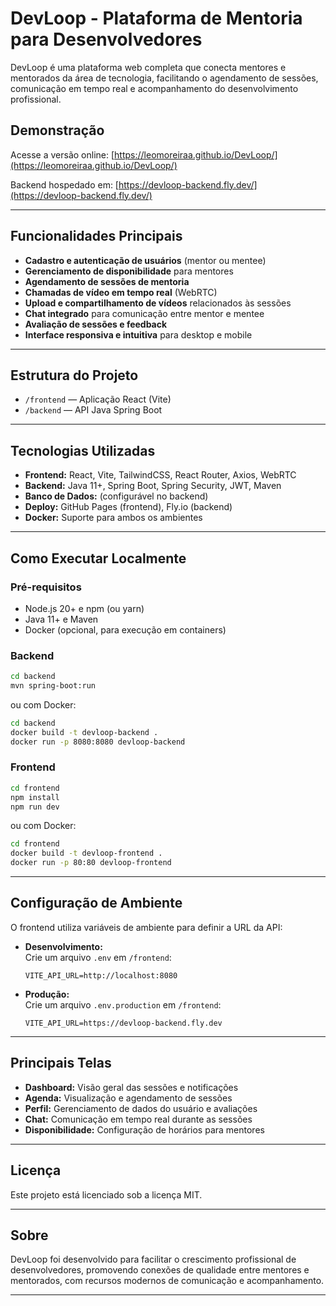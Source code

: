 # DevLoop - Plataforma de Mentoria para Desenvolvedores

DevLoop é uma plataforma web completa que conecta mentores e mentorados da área de tecnologia, facilitando o agendamento de sessões, comunicação em tempo real e acompanhamento do desenvolvimento profissional.

## Demonstração

Acesse a versão online: [https://leomoreiraa.github.io/DevLoop/](https://leomoreiraa.github.io/DevLoop/)

Backend hospedado em: [https://devloop-backend.fly.dev/](https://devloop-backend.fly.dev/)

---

## Funcionalidades Principais

- **Cadastro e autenticação de usuários** (mentor ou mentee)
- **Gerenciamento de disponibilidade** para mentores
- **Agendamento de sessões de mentoria**
- **Chamadas de vídeo em tempo real** (WebRTC)
- **Upload e compartilhamento de vídeos** relacionados às sessões
- **Chat integrado** para comunicação entre mentor e mentee
- **Avaliação de sessões e feedback**
- **Interface responsiva e intuitiva** para desktop e mobile

---

## Estrutura do Projeto

- `/frontend` — Aplicação React (Vite)
- `/backend` — API Java Spring Boot

---

## Tecnologias Utilizadas

- **Frontend:** React, Vite, TailwindCSS, React Router, Axios, WebRTC
- **Backend:** Java 11+, Spring Boot, Spring Security, JWT, Maven
- **Banco de Dados:** (configurável no backend)
- **Deploy:** GitHub Pages (frontend), Fly.io (backend)
- **Docker:** Suporte para ambos os ambientes

---

## Como Executar Localmente

### Pré-requisitos

- Node.js 20+ e npm (ou yarn)
- Java 11+ e Maven
- Docker (opcional, para execução em containers)

### Backend

```bash
cd backend
mvn spring-boot:run
```

ou com Docker:

```bash
cd backend
docker build -t devloop-backend .
docker run -p 8080:8080 devloop-backend
```

### Frontend

```bash
cd frontend
npm install
npm run dev
```

ou com Docker:

```bash
cd frontend
docker build -t devloop-frontend .
docker run -p 80:80 devloop-frontend
```

---

## Configuração de Ambiente

O frontend utiliza variáveis de ambiente para definir a URL da API:

- **Desenvolvimento:**  
  Crie um arquivo `.env` em `/frontend`:
  ```
  VITE_API_URL=http://localhost:8080
  ```

- **Produção:**  
  Crie um arquivo `.env.production` em `/frontend`:
  ```
  VITE_API_URL=https://devloop-backend.fly.dev
  ```

---

## Principais Telas

- **Dashboard:** Visão geral das sessões e notificações
- **Agenda:** Visualização e agendamento de sessões
- **Perfil:** Gerenciamento de dados do usuário e avaliações
- **Chat:** Comunicação em tempo real durante as sessões
- **Disponibilidade:** Configuração de horários para mentores

---

## Licença

Este projeto está licenciado sob a licença MIT.

---

## Sobre

DevLoop foi desenvolvido para facilitar o crescimento profissional de desenvolvedores, promovendo conexões de qualidade entre mentores e mentorados, com recursos modernos de comunicação e acompanhamento.

---
